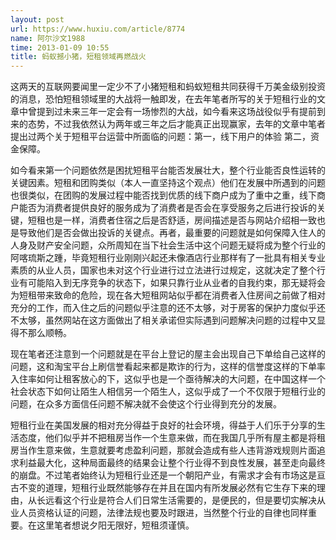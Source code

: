 ```yaml
---
layout: post
url: https://www.huxiu.com/article/8774
name: 阿尔沙文1988
time: 2013-01-09 10:55
title: 蚂蚁撼小猪，短租领域再燃战火
---
```

这两天的互联网要闻里一定少不了小猪短租和蚂蚁短租共同获得千万美金级别投资的消息，恐怕短租领域里的大战将一触即发，在去年笔者所写的关于短租行业的文章中曾提到过未来三年一定会有一场惨烈的大战，如今看来这场战役似乎有提前到来的态势，不过我依然认为两年或三年之后才能真正出现赢家，去年的文章中笔者提出过两个关于短租平台运营中所面临的问题：第一，线下用户的体验 第二，资金保障。

如今看来第一个问题依然是困扰短租平台能否发展壮大，整个行业能否良性运转的关键因素。短租和团购类似（本人一直坚持这个观点）他们在发展中所遇到的问题也很类似，在团购的发展过程中能否找到优质的线下商户成为了重中之重，线下商户能否为消费者提供良好的服务成为了消费者是否会在享受服务之后进行投诉的关键，短租也是一样，消费者住宿之后是否舒适，房间描述是否与网站介绍相一致也是导致他们是否会做出投诉的关键点。再者，最重要的问题就是如何保障入住人的人身及财产安全问题，众所周知在当下社会生活中这个问题无疑将成为整个行业的阿喀琉斯之踵，毕竟短租行业刚刚兴起还未像酒店行业那样有了一批具有相关专业素质的从业人员，国家也未对这个行业进行过立法进行过规定，这就决定了整个行业有可能陷入到无序竞争的状态下，如果只靠行业从业者的自我约束，那无疑将会为短租带来致命的危险，现在各大短租网站似乎都在消费者入住房间之前做了相对充分的工作，而入住之后的问题似乎注意的还不太够，对于房客的保护力度似乎还不太够，虽然网站在这方面做出了相关承诺但实际遇到问题解决问题的过程中又显得不那么顺畅。

现在笔者还注意到一个问题就是在平台上登记的屋主会出现自己下单给自己这样的问题，这和淘宝平台上刷信誉看起来都是欺诈的行为，这样的信誉度这样的下单率入住率如何让租客放心的下，这似乎也是一个亟待解决的大问题，在中国这样一个社会状态下如何让陌生人相信另一个陌生人，这似乎成了一个不仅限于短租行业的问题，在众多方面信任问题不解决就不会使这个行业得到充分的发展。

短租行业在美国发展的相对充分得益于良好的社会环境，得益于人们乐于分享的生活态度，他们似乎并不把租房当作一个生意来做，而在我国几乎所有屋主都是将租房当作生意来做，生意就要考虑盈利问题，那就会造成有些人违背游戏规则片面追求利益最大化，这种局面最终的结果会让整个行业得不到良性发展，甚至走向最终的崩盘。不过笔者始终认为短租行业还是一个朝阳产业，有需求才会有市场这是亘古不变的道理，短租行业既然能够存在并且在国内有所发展必然有它生存下来的理由，从长远看这个行业是符合人们日常生活需要的，是便民的，但是要切实解决从业人员资格认证的问题，法律法规也要及时跟进，当然整个行业的自律也同样重要。在这里笔者想说夕阳无限好，短租须谨慎。

